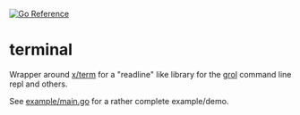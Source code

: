 [![Go Reference](https://pkg.go.dev/badge/fortio.org/terminal.svg)](https://pkg.go.dev/fortio.org/terminal)
# terminal

Wrapper around [x/term](https://github.com/golang/term) for a "readline" like library for
the [grol](https://github.com/grol-io/grol#grol) command line repl and others.

See [example/main.go](example/main.go) for a rather complete example/demo.
